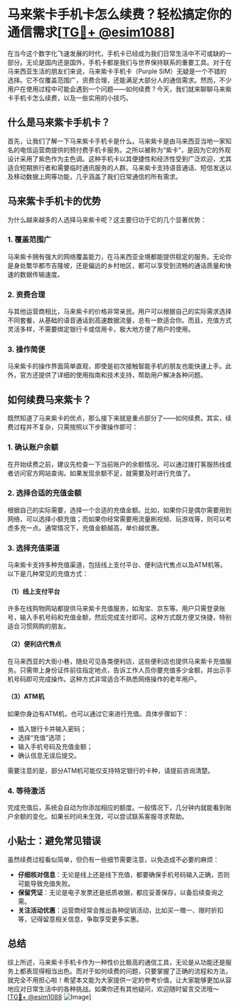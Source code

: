 # 马来紫卡手机卡怎么续费？轻松搞定你的通信需求[[TG💪+ @esim1088](https://t.me/s/esim1088)]

在当今这个数字化飞速发展的时代，手机卡已经成为我们日常生活中不可或缺的一部分。无论是国内还是国外，手机卡都是我们与世界保持联系的重要工具。对于在马来西亚生活的朋友们来说，马来紫卡手机卡（Purple SIM）无疑是一个不错的选择。它不仅覆盖范围广，资费合理，还能满足大部分人的通信需求。然而，不少用户在使用过程中可能会遇到一个问题——如何续费？今天，我们就来聊聊马来紫卡手机卡怎么续费，以及一些实用的小技巧。

## 什么是马来紫卡手机卡？

首先，让我们了解一下马来紫卡手机卡是什么。马来紫卡是由马来西亚当地一家知名的电信运营商提供的预付费手机卡服务。之所以被称为“紫卡”，是因为它的外观设计采用了紫色作为主色调。这种手机卡以其便捷性和经济性受到广泛欢迎，尤其适合短期旅行者和需要临时通讯服务的人群。马来紫卡支持语音通话、短信发送以及移动数据上网等功能，几乎涵盖了我们日常通信的所有需求。

## 马来紫卡手机卡的优势

为什么越来越多的人选择马来紫卡呢？这主要归功于它的几个显著优势：

### 1. **覆盖范围广**
马来紫卡拥有强大的网络覆盖能力，在马来西亚全境都能提供稳定的服务。无论你是身处繁华都市吉隆坡，还是偏远的乡村地区，都可以享受到流畅的通话质量和快速的数据传输速度。

### 2. **资费合理**
与其他运营商相比，马来紫卡的价格非常亲民。用户可以根据自己的实际需求选择不同套餐，从基础的语音通话到高速数据流量，总有一款适合你。而且，充值方式灵活多样，不需要绑定银行卡或信用卡，极大地方便了用户的使用。

### 3. **操作简便**
马来紫卡的操作界面简单直观，即使是初次接触智能手机的朋友也能快速上手。此外，官方还提供了详细的使用指南和技术支持，帮助用户解决各种问题。

## 如何续费马来紫卡？

既然知道了马来紫卡的优点，那么接下来就是重点部分了——如何续费。其实，续费过程并不复杂，只需按照以下步骤操作即可：

### 1. **确认账户余额**
在开始续费之前，建议先检查一下当前账户的余额情况。可以通过拨打客服热线或者访问官方网站查询。如果发现余额不足，就需要及时进行充值了。

### 2. **选择合适的充值金额**
根据自己的实际需要，选择一个合适的充值金额。比如，如果你只是偶尔需要用到网络，可以选择小额充值；而如果你经常需要用流量刷视频、玩游戏等，则可以考虑多充一点。通常情况下，充值金额越高，单价越优惠。

### 3. **选择充值渠道**
马来紫卡支持多种充值渠道，包括线上支付平台、便利店代售点以及ATM机等。以下是几种常见的充值方式：

#### （1）线上支付平台
许多在线购物网站都提供马来紫卡充值服务，如淘宝、京东等。用户只需登录账号，输入手机号码和充值金额，然后完成支付即可。这种方式既方便又快捷，特别适合习惯网购的朋友。

#### （2）便利店代售点
在马来西亚的大街小巷，随处可见各类便利店，这些便利店也提供马来紫卡充值服务。只需带上身份证件前往指定地点，告诉工作人员你要充值多少金额，并出示手机号码即可完成操作。这种方式非常适合不熟悉网络操作的老年用户。

#### （3）ATM机
如果你身边有ATM机，也可以通过它来进行充值。具体步骤如下：
- 插入银行卡并输入密码；
- 选择“充值”选项；
- 输入手机号码及充值金额；
- 确认信息无误后提交。

需要注意的是，部分ATM机可能仅支持特定银行的卡种，请提前咨询清楚。

### 4. **等待激活**
完成充值后，系统会自动为你添加相应的额度。一般情况下，几分钟内就能看到账户余额的变化。如果长时间未生效，可以尝试联系客服寻求帮助。

## 小贴士：避免常见错误

虽然续费过程看似简单，但仍有一些细节需要注意，以免造成不必要的麻烦：

- **仔细核对信息**：无论是线上还是线下充值，都要确保手机号码输入正确，否则可能导致充值失败。
- **保留凭证**：无论是电子发票还是纸质收据，都应妥善保存，以备后续查询之需。
- **关注活动优惠**：运营商经常会推出各种促销活动，比如买一赠一、限时折扣等，记得留意相关信息，争取享受更多实惠。

## 总结

综上所述，马来紫卡手机卡作为一种性价比极高的通信工具，无论是从功能还是服务上都表现得相当出色。而对于如何续费的问题，只要掌握了正确的流程和方法，就完全不用担心啦！希望本文能为大家提供一定的参考价值，让大家能够更加从容地应对日常生活中的各种挑战。如果你还有其他疑问，欢迎随时留言交流哦～ [[TG💪+ @esim1088](https://t.me/s/esim1088) ![Image](https://i.postimg.cc/4NQfJmqS/Snipaste-2025-05-13-00-14-12.png)]